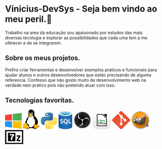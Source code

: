# Vinicius-DevSys - Seja bem vindo ao meu peril.👋
Trabalho na area da educação sou apaixonado por estudos das mais diversas tecologia e explorar as possibilidades que cada uma tem a me oferecer e de se integrarem.
## Sobre os meus projetos.
Prefiro criar ferramentas e desenvolver exemplos praticos e funcionais para ajudar alunos e outros desenvolvedores que estão precisando de alguma referencia.
Confesso que não gosto muito de desenvolvimento web na verdade nem pratico pois não pretendo atuar com isso.
## Tecnologias favoritas.
<div>
<img src="https://github.com/Vinicius-DevSys/Vinicius-DevSys/blob/main/Icons/windows.png" width="55" alt="Descrição da imagem">
<img src="https://github.com/Vinicius-DevSys/Vinicius-DevSys/blob/main/Icons/tux.png" width="55" alt="Descrição da imagem">
<img src="https://github.com/Vinicius-DevSys/Vinicius-DevSys/blob/main/Icons/python.png" width="55" alt="Descrição da imagem">
<img src="https://github.com/Vinicius-DevSys/Vinicius-DevSys/blob/main/Icons/sql.png" width="45" alt="Descrição da imagem">
<img src="https://github.com/Vinicius-DevSys/Vinicius-DevSys/blob/main/Icons/obs.png" width="60" alt="Descrição da imagem">
<img src="https://github.com/Vinicius-DevSys/Vinicius-DevSys/blob/main/Icons/libre_office_logo.png" width="60" alt="Descrição da imagem">
<img src="https://github.com/Vinicius-DevSys/Vinicius-DevSys/blob/main/Icons/git.png" width="60" alt="Descrição da imagem">
<img src="https://github.com/Vinicius-DevSys/Vinicius-DevSys/blob/main/Icons/gimp.png" width="60" alt="Descrição da imagem">
<img src="https://github.com/Vinicius-DevSys/Vinicius-DevSys/blob/main/Icons/7-Zip.png" width="60" alt="Descrição da imagem">
</div>
<!--
**Vinicius-DevSys/Vinicius-DevSys** is a ✨ _special_ ✨ repository because its `README.md` (this file) appears on your GitHub profile.

Here are some ideas to get you started:

- 🔭 I’m currently working on ...
- 🌱 I’m currently learning ...
- 👯 I’m looking to collaborate on ...
- 🤔 I’m looking for help with ...
- 💬 Ask me about ...
- 📫 How to reach me: ...
- 😄 Pronouns: ...
- ⚡ Fun fact: ...
-->
